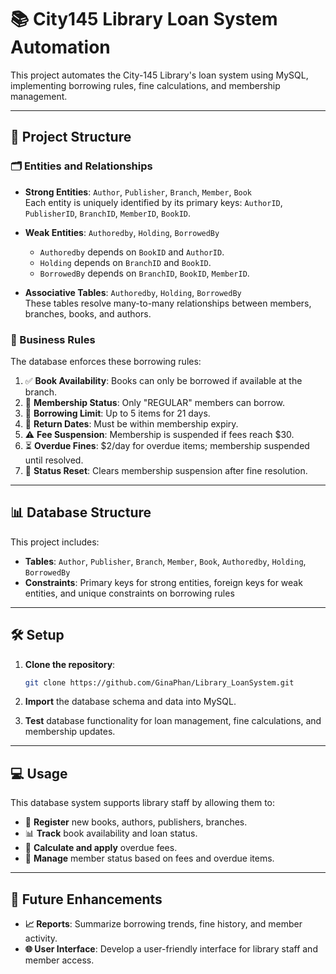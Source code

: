 # 📚 City145 Library Loan System Automation

This project automates the City-145 Library's loan system using MySQL, implementing borrowing rules, fine calculations, and membership management.

---

## 📁 Project Structure

### 🗂 Entities and Relationships
- **Strong Entities**: `Author`, `Publisher`, `Branch`, `Member`, `Book`  
  Each entity is uniquely identified by its primary keys: `AuthorID`, `PublisherID`, `BranchID`, `MemberID`, `BookID`.
  
- **Weak Entities**: `Authoredby`, `Holding`, `BorrowedBy`  
  - `Authoredby` depends on `BookID` and `AuthorID`.
  - `Holding` depends on `BranchID` and `BookID`.
  - `BorrowedBy` depends on `BranchID`, `BookID`, `MemberID`.
  
- **Associative Tables**: `Authoredby`, `Holding`, `BorrowedBy`  
  These tables resolve many-to-many relationships between members, branches, books, and authors.

### 📏 Business Rules

The database enforces these borrowing rules:
1. ✅ **Book Availability**: Books can only be borrowed if available at the branch.
2. 👤 **Membership Status**: Only "REGULAR" members can borrow.
3. 📅 **Borrowing Limit**: Up to 5 items for 21 days.
4. 📅 **Return Dates**: Must be within membership expiry.
5. ⚠️ **Fee Suspension**: Membership is suspended if fees reach $30.
6. ⏳ **Overdue Fines**: $2/day for overdue items; membership suspended until resolved.
7. 🔄 **Status Reset**: Clears membership suspension after fine resolution.

---

## 📊 Database Structure

This project includes:
- **Tables**: `Author`, `Publisher`, `Branch`, `Member`, `Book`, `Authoredby`, `Holding`, `BorrowedBy`
- **Constraints**: Primary keys for strong entities, foreign keys for weak entities, and unique constraints on borrowing rules

---

## 🛠 Setup

1. **Clone the repository**:
   ```bash
   git clone https://github.com/GinaPhan/Library_LoanSystem.git
   ```

2. **Import** the database schema and data into MySQL.

3. **Test** database functionality for loan management, fine calculations, and membership updates.

---

## 💻 Usage

This database system supports library staff by allowing them to:
- 📄 **Register** new books, authors, publishers, branches.
- 📊 **Track** book availability and loan status.
- 💸 **Calculate and apply** overdue fees.
- 🔄 **Manage** member status based on fees and overdue items.

---

## 🚀 Future Enhancements

- **📈 Reports**: Summarize borrowing trends, fine history, and member activity.
- **🌐 User Interface**: Develop a user-friendly interface for library staff and member access.
